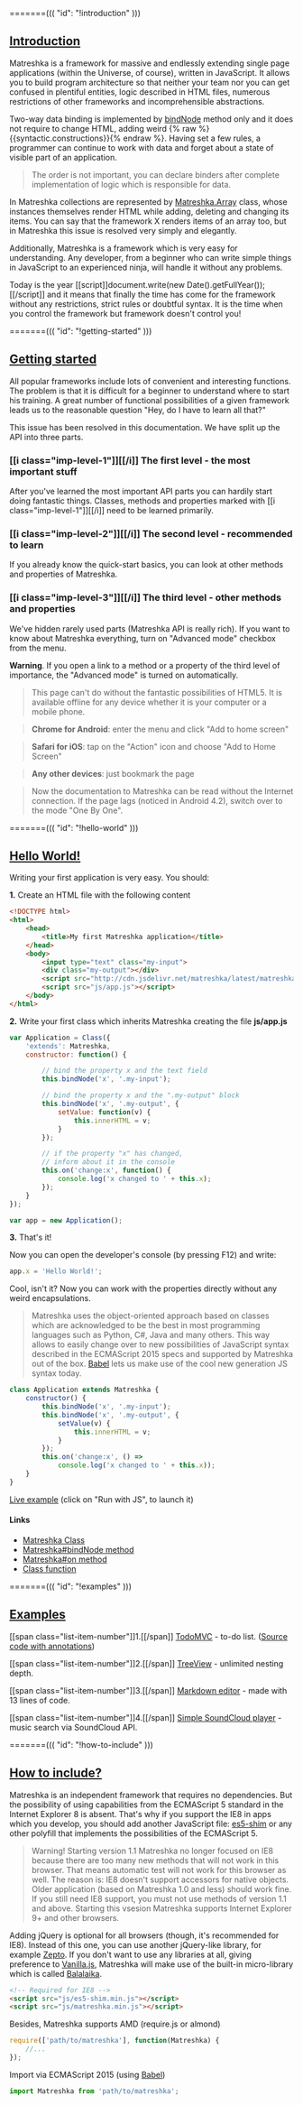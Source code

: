 =======(((
	"id": "!introduction"
)))
## [Introduction](#!introduction)
Matreshka is a framework for massive and endlessly extending single page applications (within the Universe, of course), written in JavaScript. It allows you to build program architecture so that neither your team nor you can get confused in plentiful entities, logic described in HTML files, numerous restrictions of other frameworks and incomprehensible abstractions.

Two-way data binding is implemented by [bindNode](#!Matrashka-bindNode) method only and it does not require to change HTML, adding weird {% raw %}{{syntactic.constructions}}{% endraw %}. Having set a few rules, a programmer can continue to work with data and forget about a state of visible part of an application.

> The order is not important, you can declare binders after complete implementation of logic which is responsible for data.

In Matreshka collections are represented by [Matreshka.Array](#!Matreshka.Array) class, whose instances themselves render HTML while adding, deleting and changing its items. You can say that the framework X renders items of an array too, but in Matreshka this issue is resolved very simply and elegantly.

Additionally, Matreshka is a framework which is very easy for understanding. Any developer, from a beginner who can write simple things in JavaScript to an experienced ninja, will handle it without any problems.

Today is the year [[script]]document.write(new Date().getFullYear());[[/script]] and it means that finally the time has come for the framework without any restrictions, strict rules or doubtful syntax. It is the time when you control the framework but framework doesn't control you!


=======(((
	"id": "!getting-started"
)))
## [Getting started](#!getting-started)
All popular frameworks include lots of convenient and interesting functions. The problem is that it is difficult for a beginner to understand where to start his training. A great number of functional possibilities of a given framework leads us to the reasonable question "Hey, do I have to learn all that?"

This issue has been resolved in this documentation. We have split up the API into three parts.

### [[i class="imp-level-1"]][[/i]] The first level - the most important stuff
After you've learned the most important API parts you can hardily start doing fantastic things. Classes, methods and properties marked with [[i class="imp-level-1"]][[/i]] need to be learned primarily.

### [[i class="imp-level-2"]][[/i]] The second level - recommended to learn
If you already know the quick-start basics, you can look at other methods and properties of Matreshka.

### [[i class="imp-level-3"]][[/i]] The third level - other methods and properties
We've hidden rarely used parts (Matreshka API is really rich). If you want to know about Matreshka everything, turn on "Advanced mode" checkbox from the menu.

**Warning**. If you open a link to a method or a property of the third level of importance, the "Advanced mode" is turned on automatically.


> This page can't do without the fantastic possibilities of HTML5. It is available offline for any device whether it is your computer or a mobile phone.

> **Chrome for Android**: enter the menu and click "Add to home screen"

> **Safari for iOS**: tap on the "Action" icon and choose "Add to Home Screen"

> **Any other devices**: just bookmark the page

> Now the documentation to Matreshka can be read without the Internet connection. If the page lags (noticed in Android 4.2), switch over to the mode "One By One".

=======(((
	"id": "!hello-world"
)))
## [Hello World!](#!hello-world)
Writing your first application is very easy. You should:


**1\.** Create an HTML file with the following content

```html
<!DOCTYPE html>
<html>
	<head>
		<title>My first Matreshka application</title>
	</head>
	<body>
		<input type="text" class="my-input">
		<div class="my-output"></div>
		<script src="http://cdn.jsdelivr.net/matreshka/latest/matreshka.min.js"></script>
		<script src="js/app.js"></script>
	</body>
</html>
```


**2\.** Write your first class which inherits Matreshka creating the file **js/app.js**

```js
var Application = Class({
	'extends': Matreshka,
	constructor: function() {

		// bind the property x and the text field
		this.bindNode('x', '.my-input');

		// bind the property x and the ".my-output" block
		this.bindNode('x', '.my-output', {
			setValue: function(v) {
				this.innerHTML = v;
			}
		});

		// if the property "х" has changed,
		// inform about it in the console
		this.on('change:x', function() {
			console.log('x changed to ' + this.x);
		});
	}
});

var app = new Application();
```


**3\.** That's it!

Now you can open the developer's console (by pressing F12) and write:
```js
app.x = 'Hello World!';
```
Cool, isn't it? Now you can work with the properties directly without any weird encapsulations.

> Matreshka uses the object-oriented approach based on classes which are acknowledged to be the best in most programming languages such as Python, C#, Java and many others. This way allows to easily change over to new possibilities of JavaScript syntax described in the ECMAScript 2015 specs and supported by Matreshka out of the box. [Babel](http://babeljs.io/) lets us make use of the cool new generation JS syntax today.
```js
class Application extends Matreshka {
	constructor() {
		this.bindNode('x', '.my-input');
		this.bindNode('x', '.my-output', {
			setValue(v) {
				this.innerHTML = v;
			}
		});
		this.on('change:x', () =>
			console.log('x changed to ' + this.x));
	}
}
```

[Live example](http://jsbin.com/xotehu/1/edit?js,output) (click on "Run with JS", to launch it)

#### Links
* [Matreshka Class](#!Matreshka)
* [Matreshka#bindNode method](#!Matreshka-bindNode)
* [Matreshka#on method](#!Matreshka-on)
* [Class function](#!Class)


=======(((
	"id": "!examples"
)))

## [Examples](#!examples)


[[span class="list-item-number"]]1.[[/span]] [TodoMVC](//gh-embed.matreshka.io/v0/matreshkajs/matreshka_todomvc/?ref=gh-pages) - to-do list. ([Source code with annotations](//matreshkajs.github.io/matreshka_todomvc/docs/app.html))

[[span class="list-item-number"]]2.[[/span]] [TreeView](//gh-embed.matreshka.io/v0/matreshkajs/matreshka_examples/treeview/?ref=gh-pages) - unlimited nesting depth.

[[span class="list-item-number"]]3.[[/span]] [Markdown editor](//gh-embed.matreshka.io/v0/matreshkajs/matreshka_examples/markdown_editor/?ref=gh-pages) - made with 13 lines of code.

[[span class="list-item-number"]]4.[[/span]] [Simple SoundCloud player](//gh-embed.matreshka.io/v0/matreshkajs/matreshka_examples/soundcloud_search/?ref=gh-pages) - music search via SoundCloud API.

=======(((
	"id": "!how-to-include"
)))
## [How to include?](#!how-to-include)
Matreshka is an independent framework that requires no dependencies. But the possibility of using capabilities from the ECMAScript 5 standard in the Internet Explorer 8 is absent. That's why if you support the IE8 in apps which you develop, you should add another JavaScript file: [es5-shim](https://github.com/es-shims/es5-shim) or any other polyfill that implements the possibilities of the ECMAScript 5.

> Warning! Starting version 1.1 Matreshka no longer focused on IE8 because there are too many new methods that will not work in this browser. That means automatic test will not work for this browser as well. The reason is: IE8 doesn't support accessors for native objects. Older application (based on Matreshka 1.0 and less) should work fine. If you still need IE8 support, you must not use methods of version 1.1 and above. Starting this vsesion Matreshka supports Internet Explorer 9+ and other browsers.

Adding jQuery is optional for all browsers (though, it's recommended for IE8). Instead of this one, you can use another jQuery-like library, for example  [Zepto](http://zeptojs.com/). If you don't want to use any libraries at all, giving preference to [Vanilla.js](http://vanilla-js.com/), Matreshka will make use of the built-in micro-library which is called [Balalaika](#$b).


```html
<!-- Required for IE8 -->
<script src="js/es5-shim.min.js"></script>
<script src="js/matreshka.min.js"></script>
```

Besides, Matreshka supports AMD (require.js or almond)
```js
require(['path/to/matreshka'], function(Matreshka) {
	//...
});
```

Import via ECMAScript 2015 (using [Babel](http://babeljs.io/))
```js
import Matreshka from 'path/to/matreshka';
```
